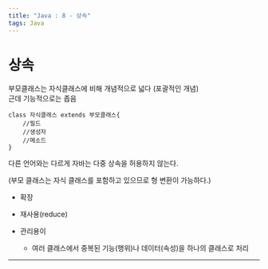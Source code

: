 ```yaml
---
title: "Java : 8 - 상속"
tags: Java
---
```






# 상속

부모클래스는 자식클래스에 비해 개념적으로 넓다 (포괄적인 개념)<br>근데 기능적으로는 좁음

```
class 자식클래스 extends 부모클래스{
	//필드
	//생성자
	//메소드
}
```

다른 언어와는 다르게 자바는 다중 상속을 허용하지 않는다.



(부모 클래스는 자식 클래스를 포함하고 있으므로 형 변환이 가능하다.)

- 확장

- 재사용(reduce)  

- 관리용이
  - 여러 클래스에서 중복된 기능(행위)나 데이터(속성)을 하나의 클래스로 처리

---

